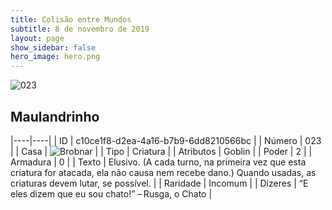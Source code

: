 ```yaml
---
title: Colisão entre Mundos
subtitle: 8 de novembro de 2019
layout: page
show_sidebar: false
hero_image: hero.png
---
```


![023](https://cdn.keyforgegame.com/media/card_front/pt/452_023_5GJXFXP9GVJ2_pt.png)

## Maulandrinho

|----|----|
| ID | c10ce1f8-d2ea-4a16-b7b9-6dd8210566bc |
| Número | 023 |
| Casa | ![Brobnar](https://archonarcana.com/images/thumb/e/e0/Brobnar.png/22px-Brobnar.png "Brobnar") |
| Tipo | Criatura |
| Atributos | Goblin |
| Poder | 2 |
| Armadura | 0 |
| Texto | Elusivo. (A cada turno, na primeira vez que esta criatura for atacada, ela não causa nem recebe dano.) Quando usadas, as criaturas devem lutar, se possível. |
| Raridade | Incomum |
| Dizeres | “E eles dizem que eu sou chato!” – Rusga, o Chato |
